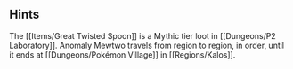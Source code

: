 ## Hints
The [[Items/Great Twisted Spoon]] is a Mythic tier loot in [[Dungeons/P2 Laboratory]].
Anomaly Mewtwo travels from region to region, in order, until it ends at [[Dungeons/Pokémon Village]] in [[Regions/Kalos]].